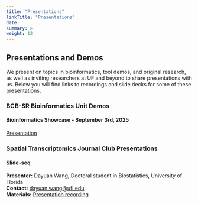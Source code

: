 ```yaml
---
title: "Presentations"
linkTitle: "Presentations"
date:
summary: >
weight: 12
---
```


## Presentations and Demos

We present on topics in bioinformatics, tool demos, and original research, as well as inviting researchers at UF and beyond to share presentations with us. Below you will find links to recordings and slide decks for some of these presentations.

### BCB-SR Bioinformatics Unit Demos

#### Bioinformatics Showcase - September 3rd, 2025
[Presentation](https://ufhcc-bcbsr.github.io/bioinfo-showcase/)

### Spatial Transcriptomics Journal Club Presentations

#### Slide-seq
**Presenter:** Dayuan Wang, Doctoral student in Biostatistics, University of Florida  
**Contact:** [dayuan.wang@ufl.edu](mailto:dayuan.wang@ufl.edu)  
**Materials:** [Presentation recording](link)




